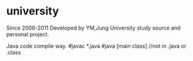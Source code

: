 university
==========

Since 2006-2011 Developed by YM,Jung
University study source and personal project.


Java code compile way.
#javac *.java
#java [main class] //not in .java or .class
